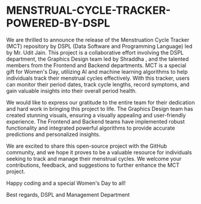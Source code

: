 # MENSTRUAL-CYCLE-TRACKER-POWERED-BY-DSPL
We are thrilled to announce the release of the Menstruation Cycle Tracker (MCT) repository by DSPL (Data Software and Programming Language) led by Mr. Udit Jain.
This project is a collaborative effort involving the DSPL department, the Graphics Design team led by Shraddha , and the talented members from the Frontend and Backend departments. MCT is a special gift for Women's Day, utilizing AI and machine learning algorithms to help individuals track their menstrual cycles effectively. With this tracker, users can monitor their period dates, track cycle lengths, record symptoms, and gain valuable insights into their overall period health.

We would like to express our gratitude to the entire team for their dedication and hard work in bringing this project to life. The Graphics Design team has created stunning visuals, ensuring a visually appealing and user-friendly experience. The Frontend and Backend teams have implemented robust functionality and integrated powerful algorithms to provide accurate predictions and personalized insights.

We are excited to share this open-source project with the GitHub community, and we hope it proves to be a valuable resource for individuals seeking to track and manage their menstrual cycles. We welcome your contributions, feedback, and suggestions to further enhance the MCT project.

Happy coding and a special Women's Day to all!

Best regards, DSPL and Management Department
